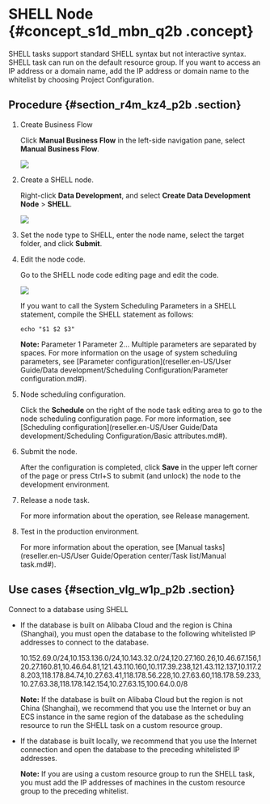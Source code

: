 # SHELL Node {#concept_s1d_mbn_q2b .concept}

SHELL tasks support standard SHELL syntax but not interactive syntax. SHELL task can run on the default resource group. If you want to access an IP address or a domain name, add the IP address or domain name to the whitelist by choosing Project Configuration.

## Procedure {#section_r4m_kz4_p2b .section}

1.  Create Business Flow

    Click **Manual Business Flow** in the left-side navigation pane, select **Manual Business Flow**.

    ![](http://static-aliyun-doc.oss-cn-hangzhou.aliyuncs.com/assets/img/16319/15389926127961_en-US.png)

2.  Create a SHELL node.

    Right-click **Data Development**, and select **Create Data Development Node** \> **SHELL**.

    ![](http://static-aliyun-doc.oss-cn-hangzhou.aliyuncs.com/assets/img/16327/15389926128173_en-US.png)

3.  Set the node type to SHELL, enter the node name, select the target folder, and click **Submit**.
4.  Edit the node code.

    Go to the SHELL node code editing page and edit the code. 

    ![](http://static-aliyun-doc.oss-cn-hangzhou.aliyuncs.com/assets/img/16296/15389926127753_en-US.png)

    If you want to call the System Scheduling Parameters in a SHELL statement, compile the SHELL statement as follows:

    ```
    echo "$1 $2 $3"
    ```

    **Note:** Parameter 1 Parameter 2... Multiple parameters are separated by spaces. For more information on the usage of system scheduling parameters, see [Parameter configuration](reseller.en-US/User Guide/Data development/Scheduling Configuration/Parameter configuration.md#).

5.  Node scheduling configuration.

    Click the **Schedule** on the right of the node task editing area to go to the node scheduling configuration page. For more information, see [Scheduling configuration](reseller.en-US/User Guide/Data development/Scheduling Configuration/Basic attributes.md#).

6.  Submit the node.

    After the configuration is completed, click **Save** in the upper left corner of the page or press Ctrl+S to submit \(and unlock\) the node to the development environment.

7.  Release a node task.

    For more information about the operation, see Release management. 

8.  Test in the production environment.

    For more information about the operation, see [Manual tasks](reseller.en-US/User Guide/Operation center/Task list/Manual task.md#).


## Use cases {#section_vlg_w1p_p2b .section}

Connect to a database using SHELL

-   If the database is built on Alibaba Cloud and the region is China \(Shanghai\), you must open the database to the following whitelisted IP addresses to connect to the database.

    10.152.69.0/24,10.153.136.0/24,10.143.32.0/24,120.27.160.26,10.46.67.156,120.27.160.81,10.46.64.81,121.43.110.160,10.117.39.238,121.43.112.137,10.117.28.203,118.178.84.74,10.27.63.41,118.178.56.228,10.27.63.60,118.178.59.233,10.27.63.38,118.178.142.154,10.27.63.15,100.64.0.0/8

    **Note:** If the database is built on Alibaba Cloud but the region is not China \(Shanghai\), we recommend that you use the Internet or buy an ECS instance in the same region of the database as the scheduling resource to run the SHELL task on a custom resource group.

-   If the database is built locally, we recommend that you use the Internet connection and open the database to the preceding whitelisted IP addresses.

    **Note:** If you are using a custom resource group to run the SHELL task, you must add the IP addresses of machines in the custom resource group to the preceding whitelist.


